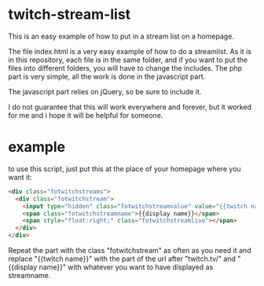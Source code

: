 twitch-stream-list
==================

This is an easy example of how to put in a stream list on a homepage.

The file index.html is a very easy example of how to do a streamlist. 
As it is in this repository, each file is in the same folder, and if you want to put the files into different folders, you will have to change the includes. The php part is very simple, all the work is done in the javascript part. 

The javascript part relies on jQuery, so be sure to include it.

I do not guarantee that this will work everywhere and forever, but it worked for me and i hope it will be helpful for someone.

example
=======

to use this script, just put this at the place of your homepage where you want it:

```html
<div class="fotwitchstreams">
  <div class="fotwitchstream">
    <input type="hidden" class="fotwitchstreamvalue" value="{{twitch name}}" />
    <span class="fotwitchstreamname">{{display name}}</span>
    <span style="float:right;" class="fotwitchstreamlive"></span>
  </div>
</div>
```

Repeat the part with the class "fotwitchstream" as often as you need it and replace "{{twitch name}}" with the part of the url after "twitch.tv/" and "{{display name}}" with whatever you want to have displayed as streamname.
